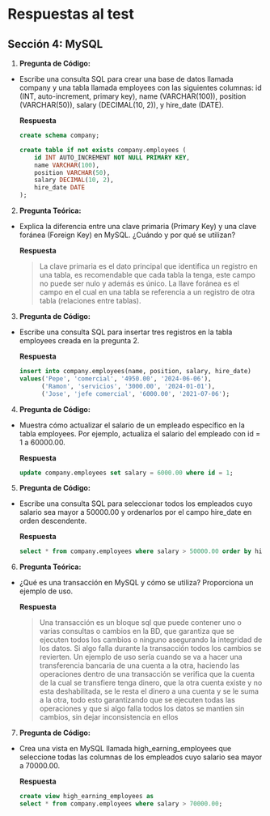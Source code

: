 # Respuestas al test

## Sección 4: MySQL

1. **Pregunta de Código:**
- Escribe una consulta SQL para crear una base de datos llamada company y una tabla llamada employees con las siguientes columnas: id (INT, auto-increment, primary key), name (VARCHAR(100)), position (VARCHAR(50)), salary (DECIMAL(10, 2)), y hire_date (DATE).

    **Respuesta**
    ```sql
    create schema company;

    create table if not exists company.employees (
        id INT AUTO_INCREMENT NOT NULL PRIMARY KEY,
        name VARCHAR(100), 
        position VARCHAR(50),
        salary DECIMAL(10, 2),
        hire_date DATE
    );
    ```

2. **Pregunta Teórica:**
- Explica la diferencia entre una clave primaria (Primary Key) y una clave foránea (Foreign Key) en MySQL. ¿Cuándo y por qué se utilizan?

    **Respuesta**
    > La clave primaria es el dato principal que identifica un registro en una tabla, es recomendable que cada tabla la tenga, este campo no puede ser nulo y además es único.
    > La llave foránea es el campo en el cual en una tabla se referencia a un registro de otra tabla (relaciones entre tablas).

3. **Pregunta de Código:**
- Escribe una consulta SQL para insertar tres registros en la tabla employees creada en la pregunta 2.

    **Respuesta**
    ```sql
    insert into company.employees(name, position, salary, hire_date)
    values('Pepe', 'comercial', '4950.00', '2024-06-06'),
          ('Ramon', 'servicios', '3000.00', '2024-01-01'),
          ('Jose', 'jefe comercial', '6000.00', '2021-07-06');
    ```

4. **Pregunta de Código:**
- Muestra cómo actualizar el salario de un empleado específico en la tabla employees. Por ejemplo, actualiza el salario del empleado con id = 1 a 60000.00.

    **Respuesta**

    ```sql
    update company.employees set salary = 6000.00 where id = 1;
    ```

5. **Pregunta de Código:**
- Escribe una consulta SQL para seleccionar todos los empleados cuyo salario sea mayor a 50000.00 y ordenarlos por el campo hire_date en orden descendente.

    **Respuesta**

    ```sql
    select * from company.employees where salary > 50000.00 order by hire_date desc;
    ```

6. **Pregunta Teórica:**
- ¿Qué es una transacción en MySQL y cómo se utiliza? Proporciona un ejemplo de uso.

    **Respuesta**

    > Una transacción es un bloque sql que puede contener uno o varias consultas o cambios en la BD, que garantiza que se ejecuten todos los cambios o ninguno asegurando la integridad de los datos. Si algo falla durante la transacción todos los cambios se revierten. Un ejemplo de uso sería cuando se va a hacer una transferencia bancaria de una cuenta a la otra, haciendo las operaciones dentro de una transacción se verifica que la cuenta de la cual se transfiere tenga dinero, que la otra cuenta existe y no esta deshabilitada, se le resta el dinero a una cuenta y se le suma a la otra, todo esto garantizando que se ejecuten todas las operaciones y que si algo falla todos los datos se mantien sin cambios, sin dejar inconsistencia en ellos

7. **Pregunta de Código:**
- Crea una vista en MySQL llamada high_earning_employees que seleccione todas las columnas de los empleados cuyo salario sea mayor a 70000.00.

    **Respuesta**

    ```sql
    create view high_earning_employees as
    select * from company.employees where salary > 70000.00;
    ```